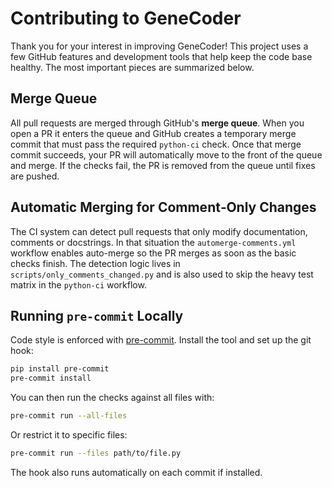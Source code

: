 # Contributing to GeneCoder

Thank you for your interest in improving GeneCoder! This project uses a few GitHub features and development tools that help keep the code base healthy. The most important pieces are summarized below.

## Merge Queue

All pull requests are merged through GitHub's **merge queue**. When you open a PR it enters the queue and GitHub creates a temporary merge commit that must pass the required `python-ci` check. Once that merge commit succeeds, your PR will automatically move to the front of the queue and merge. If the checks fail, the PR is removed from the queue until fixes are pushed.

## Automatic Merging for Comment‑Only Changes

The CI system can detect pull requests that only modify documentation, comments or docstrings. In that situation the `automerge-comments.yml` workflow enables auto-merge so the PR merges as soon as the basic checks finish. The detection logic lives in `scripts/only_comments_changed.py` and is also used to skip the heavy test matrix in the `python-ci` workflow.

## Running `pre-commit` Locally

Code style is enforced with [pre-commit](https://pre-commit.com/). Install the tool and set up the git hook:

```bash
pip install pre-commit
pre-commit install
```

You can then run the checks against all files with:

```bash
pre-commit run --all-files
```

Or restrict it to specific files:

```bash
pre-commit run --files path/to/file.py
```

The hook also runs automatically on each commit if installed.

